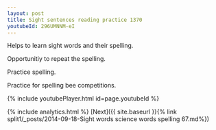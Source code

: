 ```yaml
---
layout: post
title: Sight sentences reading practice 1370
youtubeId: 296UMNNM-eI
---
```

 
 
Helps to learn sight words and their spelling.

Opportunitiy to repeat the spelling. 

Practice spelling. 
 
Practice for spelling bee competitions. 
 
{% include youtubePlayer.html id=page.youtubeId %}
 
 
{% include analytics.html %} 
[Next]({{ site.baseurl }}{% link  split1/_posts/2014-09-18-Sight words science words spelling 67.md%})
 
